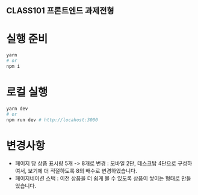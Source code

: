 ## CLASS101 프론트엔드 과제전형

# 실행 준비
```bash
yarn
# or
npm i
```

# 로컬 실행
```bash
yarn dev
# or
npm run dev # http://locahost:3000
```


# 변경사항
- 페이지 당 상품 표시량 5개 -> 8개로 변경
: 모바일 2단, 데스크탑 4단으로 구성하여서, 보기에 더 적절하도록 8의 배수로 변경하였습니다.
- 페이지네이션 스택
: 이전 상품을 더 쉽게 볼 수 있도록 상품이 쌓이는 형태로 만들었습니다.
